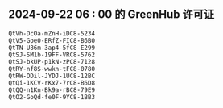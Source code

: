 ## 2024-09-22 06 : 00 的 GreenHub 许可证
```
QtVh-DcOa-mZnH-iDC8-5234
QtV5-Goe0-ERfZ-FIC8-B6B0
QtTN-U86m-3ap4-5fC8-E299
QtSJ-SM1b-19FF-VRC8-5762
QtSJ-bkUP-p1kN-zPC8-7128
QtRY-nf8S-wwkn-tFC8-0780
QtRW-ODil-JYDJ-1UC8-12BC
QtQi-1KCV-rKx7-7rC8-B6D8
QtQQ-n1Kn-Bk9a-rBC8-79E9
QtO2-GoQd-fe0F-9YC8-1BB3
```

